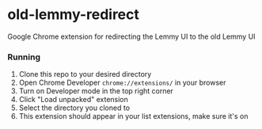 # old-lemmy-redirect
Google Chrome extension for redirecting the Lemmy UI to the old Lemmy UI

### Running
1. Clone this repo to your desired directory
2. Open Chrome Developer `chrome://extensions/` in your browser
3. Turn on Developer mode in the top right corner
4. Click "Load unpacked" extension
5. Select the directory you cloned to
6. This extension should appear in your list extensions, make sure it's on
